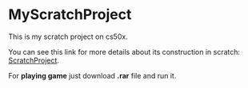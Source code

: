 # MyScratchProject
This is my scratch project on cs50x.

You can see this link for more details about its construction in scratch: [ScratchProject](https://scratch.mit.edu/projects/784229479).

For **playing game** just download **.rar** file and run it.

